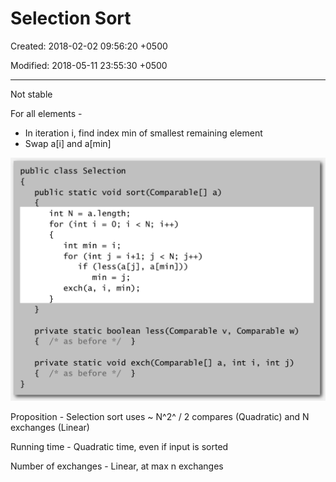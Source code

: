 # Selection Sort

Created: 2018-02-02 09:56:20 +0500

Modified: 2018-05-11 23:55:30 +0500

---

Not stable



For all elements -
-   In iteration i, find index min of smallest remaining element
-   Swap a[i] and a[min]



![public class Selection public static void a) int N = a. length; for (int i = int min = i for (int J if min = j; exch(a, i, min); private static boolean less(Comparab1e v, Comparable w) / * as before * / private static void / * as before * / a, int i, int j) ](media/Selection-Sort-image1.png)



Proposition - Selection sort uses ~ N^2^ / 2 compares (Quadratic) and N exchanges (Linear)

Running time - Quadratic time, even if input is sorted

Number of exchanges - Linear, at max n exchanges


